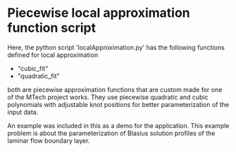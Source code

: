 # Piecewise local approximation function script
Here, the python script 'localApproximation.py' has the following
functions defined for local approximation

- "cubic_fit"
- "quadratic_fit"

both are piecewise approximation functions that are custom made for one
of the MTech project works. They use piecewise quadratic and cubic polynomials
with adjustable knot positions for better parameterization of the input data.

An example was included in this as a demo for the application. This example
problem is about the parameterization of Blasius solution profiles of the
laminar flow boundary layer.
